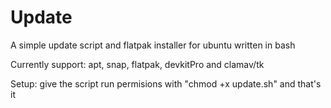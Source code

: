 # Update
A simple update script and flatpak installer for ubuntu written in bash

Currently support: apt, snap, flatpak, devkitPro and clamav/tk

Setup: give the script run permisions with "chmod +x update.sh" and that's it
